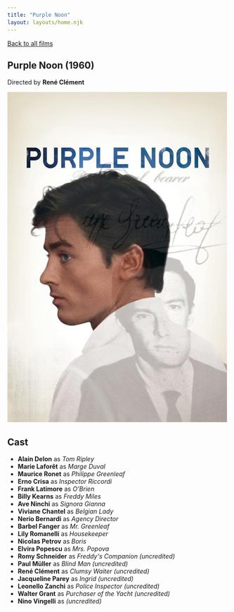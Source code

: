 ```yaml
---
title: "Purple Noon"
layout: layouts/home.njk
---
```


<a href="../">Back to all films</a>

<article class="film">
  <h1>Purple Noon (1960)</h1>

  <p class="director">
    Directed by <strong>René Clément</strong>
  </p>

  <img src="../films/posters/purple-noon.jpg" alt="">

  <h2>
    Cast
  </h2>
  <ul>
    <li><strong>Alain Delon</strong> as <em>Tom Ripley</em></li>
<li><strong>Marie Laforêt</strong> as <em>Marge Duval</em></li>
<li><strong>Maurice Ronet</strong> as <em>Philippe Greenleaf</em></li>
<li><strong>Erno Crisa</strong> as <em>Inspector Riccordi</em></li>
<li><strong>Frank Latimore</strong> as <em>O'Brien</em></li>
<li><strong>Billy Kearns</strong> as <em>Freddy Miles</em></li>
<li><strong>Ave Ninchi</strong> as <em>Signora Gianna</em></li>
<li><strong>Viviane Chantel</strong> as <em>Belgian Lady</em></li>
<li><strong>Nerio Bernardi</strong> as <em>Agency Director</em></li>
<li><strong>Barbel Fanger</strong> as <em>Mr. Greenleaf</em></li>
<li><strong>Lily Romanelli</strong> as <em>Housekeeper</em></li>
<li><strong>Nicolas Petrov</strong> as <em>Boris</em></li>
<li><strong>Elvira Popescu</strong> as <em>Mrs. Popova</em></li>
<li><strong>Romy Schneider</strong> as <em>Freddy's Companion (uncredited)</em></li>
<li><strong>Paul Müller</strong> as <em>Blind Man (uncredited)</em></li>
<li><strong>René Clément</strong> as <em>Clumsy Waiter (uncredited)</em></li>
<li><strong>Jacqueline Parey</strong> as <em>Ingrid (uncredited)</em></li>
<li><strong>Leonello Zanchi</strong> as <em>Police Inspector (uncredited)</em></li>
<li><strong>Walter Grant</strong> as <em>Purchaser of the Yacht (uncredited)</em></li>
<li><strong>Nino Vingelli</strong> as <em>(uncredited)</em></li>
  </ul>
</article>
